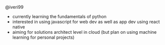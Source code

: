 @iveri99

* currently learning the fundamentals of python
* interested in using javascript for web dev as well as app dev using react native
* aiming for solutions architect level in cloud (but plan on using machine learning for personal projects)

<!---
iveri99/iveri99 is a ✨ special ✨ repository because its `README.md` (this file) appears on your GitHub profile.
You can click the Preview link to take a look at your changes.
--->

